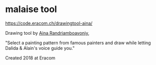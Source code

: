 # malaise tool

https://code.eracom.ch/drawingtool-aina/

Drawing tool by [Aina Randriamboavonjy](http://www.ainart.ch/), 

"Select a painting pattern from famous painters and draw while letting Dalida & Alain's voice guide you."

Created 2018 at Eracom

